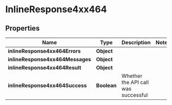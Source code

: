 # InlineResponse4xx464

## Properties
Name | Type | Description | Notes
------------ | ------------- | ------------- | -------------
**inlineResponse4xx464Errors** | **Object** |  | 
**inlineResponse4xx464Messages** | **Object** |  | 
**inlineResponse4xx464Result** | **Object** |  | 
**inlineResponse4xx464Success** | **Boolean** | Whether the API call was successful | 
